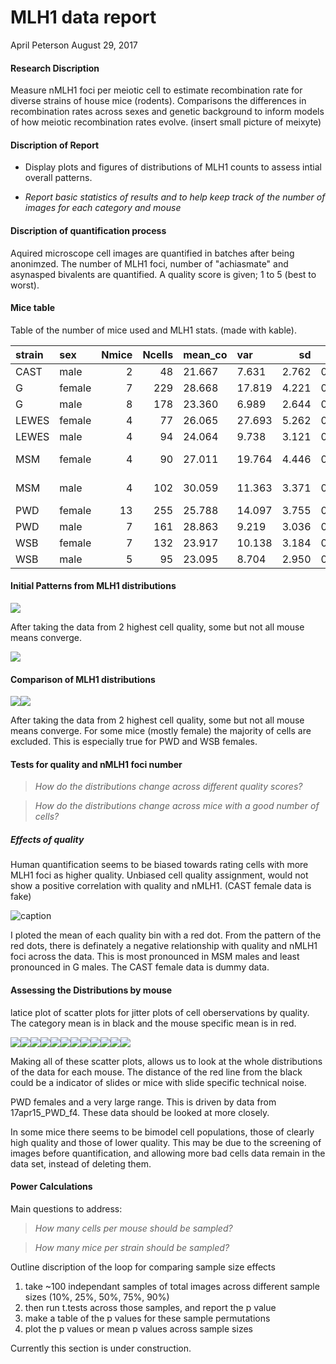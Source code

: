 MLH1 data report
================
April Peterson
August 29, 2017

#### Research Discription

Measure nMLH1 foci per meiotic cell to estimate recombination rate for diverse strains of house mice (rodents). Comparisons the differences in recombination rates across sexes and genetic background to inform models of how meiotic recombination rates evolve. (insert small picture of meixyte)

#### Discription of Report

-   Display plots and figures of distributions of MLH1 counts to assess intial overall patterns.

-   *Report basic statistics of results and to help keep track of the number of images for each category and mouse*

#### Discription of quantification process

Aquired microscope cell images are quantified in batches after being anonimzed. The number of MLH1 foci, number of "achiasmate" and asynasped bivalents are quantified. A quality score is given; 1 to 5 (best to worst).

#### Mice table

Table of the number of mice used and MLH1 stats. (made with kable).

| strain | sex    |  Nmice|  Ncells| mean\_co | var    |     sd|     se| subsp     | dataset |
|:-------|:-------|------:|-------:|:---------|:-------|------:|------:|:----------|:--------|
| CAST   | male   |      2|      48| 21.667   | 7.631  |  2.762|  0.399| Cast      | AP      |
| G      | female |      7|     229| 28.668   | 17.819 |  4.221|  0.279| Dom       | AP      |
| G      | male   |      8|     178| 23.360   | 6.989  |  2.644|  0.198| Dom       | AP      |
| LEWES  | female |      4|      77| 26.065   | 27.693 |  5.262|  0.600| Dom       | AP      |
| LEWES  | male   |      4|      94| 24.064   | 9.738  |  3.121|  0.322| Dom       | AP      |
| MSM    | female |      4|      90| 27.011   | 19.764 |  4.446|  0.469| Musc-Cast | AP      |
| MSM    | male   |      4|     102| 30.059   | 11.363 |  3.371|  0.334| Musc-Cast | AP      |
| PWD    | female |     13|     255| 25.788   | 14.097 |  3.755|  0.235| Musc      | AP      |
| PWD    | male   |      7|     161| 28.863   | 9.219  |  3.036|  0.239| Musc      | AP      |
| WSB    | female |      7|     132| 23.917   | 10.138 |  3.184|  0.277| Dom       | AP      |
| WSB    | male   |      5|      95| 23.095   | 8.704  |  2.950|  0.303| Dom       | AP      |

#### Initial Patterns from MLH1 distributions

<img src="rmd_report_files/figure-markdown_github-ascii_identifiers/first boxplots-1.png" style="display: block; margin: auto;" />

After taking the data from 2 highest cell quality, some but not all mouse means converge.

<img src="rmd_report_files/figure-markdown_github-ascii_identifiers/histogram-1.png" style="display: block; margin: auto;" />

#### Comparison of MLH1 distributions

![](rmd_report_files/figure-markdown_github-ascii_identifiers/show%20boxplots-1.png)![](rmd_report_files/figure-markdown_github-ascii_identifiers/show%20boxplots-2.png)

After taking the data from 2 highest cell quality, some but not all mouse means converge. For some mice (mostly female) the majority of cells are excluded. This is especially true for PWD and WSB females.

#### Tests for quality and nMLH1 foci number

> *How do the distributions change across different quality scores?*

> *How do the distributions change across mice with a good number of cells?*

##### Effects of quality

Human quantification seems to be biased towards rating cells with more MLH1 foci as higher quality. Unbiased cell quality assignment, would not show a positive correlation with quality and nMLH1. (CAST female data is fake)

![caption](rmd_report_files/figure-markdown_github-ascii_identifiers/scatter%20plots%20of%20nMLH1%20by%20score-1.png)

I ploted the mean of each quality bin with a red dot. From the pattern of the red dots, there is definately a negative relationship with quality and nMLH1 foci across the data. This is most pronounced in MSM males and least pronounced in G males. The CAST female data is dummy data.

#### Assessing the Distributions by mouse

latice plot of scatter plots for jitter plots of cell oberservations by quality. The category mean is in black and the mouse specific mean is in red.

![](rmd_report_files/figure-markdown_github-ascii_identifiers/unnamed-chunk-4-1.png)![](rmd_report_files/figure-markdown_github-ascii_identifiers/unnamed-chunk-4-2.png)![](rmd_report_files/figure-markdown_github-ascii_identifiers/unnamed-chunk-4-3.png)![](rmd_report_files/figure-markdown_github-ascii_identifiers/unnamed-chunk-4-4.png)![](rmd_report_files/figure-markdown_github-ascii_identifiers/unnamed-chunk-4-5.png)![](rmd_report_files/figure-markdown_github-ascii_identifiers/unnamed-chunk-4-6.png)![](rmd_report_files/figure-markdown_github-ascii_identifiers/unnamed-chunk-4-7.png)![](rmd_report_files/figure-markdown_github-ascii_identifiers/unnamed-chunk-4-8.png)![](rmd_report_files/figure-markdown_github-ascii_identifiers/unnamed-chunk-4-9.png)![](rmd_report_files/figure-markdown_github-ascii_identifiers/unnamed-chunk-4-10.png)![](rmd_report_files/figure-markdown_github-ascii_identifiers/unnamed-chunk-4-11.png)![](rmd_report_files/figure-markdown_github-ascii_identifiers/unnamed-chunk-4-12.png)

Making all of these scatter plots, allows us to look at the whole distributions of the data for each mouse. The distance of the red line from the black could be a indicator of slides or mice with slide specific technical noise.

PWD females and a very large range. This is driven by data from 17apr15\_PWD\_f4. These data should be looked at more closely.

In some mice there seems to be bimodel cell populations, those of clearly high quality and those of lower quality. This may be due to the screening of images before quantification, and allowing more bad cells data remain in the data set, instead of deleting them.

#### Power Calculations

Main questions to address:

> *How many cells per mouse should be sampled?*

> *How many mice per strain should be sampled?*

Outline discription of the loop for comparing sample size effects

1.  take ~100 independant samples of total images across different sample sizes (10%, 25%, 50%, 75%, 90%)
2.  then run t.tests across those samples, and report the p value
3.  make a table of the p values for these sample permutations
4.  plot the p values or mean p values across sample sizes

Currently this section is under construction.
